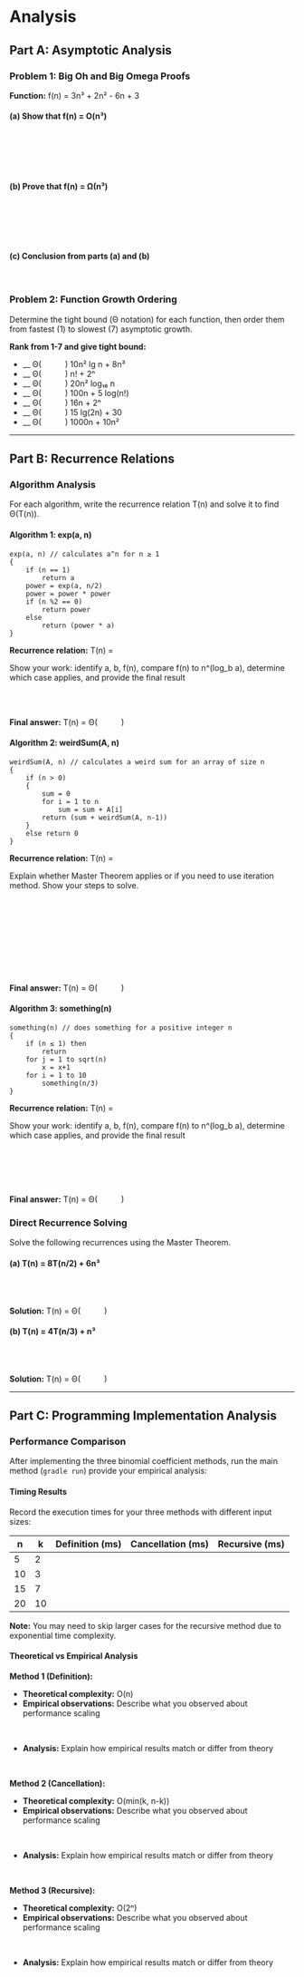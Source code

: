 # Analysis

## Part A: Asymptotic Analysis

### Problem 1: Big Oh and Big Omega Proofs

**Function:** f(n) = 3n³ + 2n² - 6n + 3

#### (a) Show that f(n) = O(n³)

<br> <br> <br> <br>

#### (b) Prove that f(n) = Ω(n³)

<br> <br> <br> <br>

#### (c) Conclusion from parts (a) and (b)

<br>

### Problem 2: Function Growth Ordering

Determine the tight bound (Θ notation) for each function, then order them from fastest (1) to slowest (7) asymptotic growth.

**Rank from 1-7 and give tight bound:**

- \_\_ Θ(&emsp;&emsp;&emsp;) 10n² lg n + 8n³
- \_\_ Θ(&emsp;&emsp;&emsp;) n! + 2ⁿ
- \_\_ Θ(&emsp;&emsp;&emsp;) 20n² log₁₆ n
- \_\_ Θ(&emsp;&emsp;&emsp;) 100n + 5 log(n!)
- \_\_ Θ(&emsp;&emsp;&emsp;) 16n + 2ⁿ
- \_\_ Θ(&emsp;&emsp;&emsp;) 15 lg(2n) + 30
- \_\_ Θ(&emsp;&emsp;&emsp;) 1000n + 10n²

---

## Part B: Recurrence Relations

### Algorithm Analysis

For each algorithm, write the recurrence relation T(n) and solve it to find Θ(T(n)).

#### Algorithm 1: exp(a, n)

```
exp(a, n) // calculates a^n for n ≥ 1
{
    if (n == 1)
        return a
    power = exp(a, n/2)
    power = power * power
    if (n %2 == 0)
        return power
    else
        return (power * a)
}
```

**Recurrence relation:** T(n) =

Show your work: identify a, b, f(n), compare f(n) to n^(log_b a), determine which case applies, and provide the final result

<br> <br>

**Final answer:** T(n) = Θ(&emsp;&emsp;&emsp;)

#### Algorithm 2: weirdSum(A, n)

```
weirdSum(A, n) // calculates a weird sum for an array of size n
{
    if (n > 0)
    {
        sum = 0
        for i = 1 to n
            sum = sum + A[i]
        return (sum + weirdSum(A, n-1))
    }
    else return 0
}
```

**Recurrence relation:** T(n) =

Explain whether Master Theorem applies or if you need to use iteration method. Show your steps to solve.

<br> <br> <br> <br> <br> <br> <br> <br>

**Final answer:** T(n) = Θ(&emsp;&emsp;&emsp;)

#### Algorithm 3: something(n)

```
something(n) // does something for a positive integer n
{
    if (n ≤ 1) then
        return
    for j = 1 to sqrt(n)
        x = x+1
    for i = 1 to 10
        something(n/3)
}
```

**Recurrence relation:** T(n) =

Show your work: identify a, b, f(n), compare f(n) to n^(log_b a), determine which case applies, and provide the final result

<br> <br> <br> <br>

**Final answer:** T(n) = Θ(&emsp;&emsp;&emsp;)

### Direct Recurrence Solving

Solve the following recurrences using the Master Theorem.

#### (a) T(n) = 8T(n/2) + 6n³

<br> <br>

**Solution:** T(n) = Θ(&emsp;&emsp;&emsp;)

#### (b) T(n) = 4T(n/3) + n³

<br> <br>

**Solution:** T(n) = Θ(&emsp;&emsp;&emsp;)

---

## Part C: Programming Implementation Analysis

### Performance Comparison

After implementing the three binomial coefficient methods, run the main method (`gradle run`) provide your empirical analysis:

#### Timing Results

Record the execution times for your three methods with different input sizes:

| n   | k   | Definition (ms) | Cancellation (ms) | Recursive (ms) |
| --- | --- | --------------- | ----------------- | -------------- |
| 5   | 2   |                 |                   |                |
| 10  | 3   |                 |                   |                |
| 15  | 7   |                 |                   |                |
| 20  | 10  |                 |                   |                |

**Note:** You may need to skip larger cases for the recursive method due to exponential time complexity.

#### Theoretical vs Empirical Analysis

**Method 1 (Definition):**

- **Theoretical complexity:** O(n)
- **Empirical observations:** Describe what you observed about performance scaling

<br>

- **Analysis:** Explain how empirical results match or differ from theory

<br>

**Method 2 (Cancellation):**

- **Theoretical complexity:** O(min(k, n-k))
- **Empirical observations:** Describe what you observed about performance scaling

<br>

- **Analysis:** Explain how empirical results match or differ from theory

<br>

**Method 3 (Recursive):**

- **Theoretical complexity:** O(2ⁿ)
- **Empirical observations:** Describe what you observed about performance scaling

<br>

- **Analysis:** Explain how empirical results match or differ from theory
